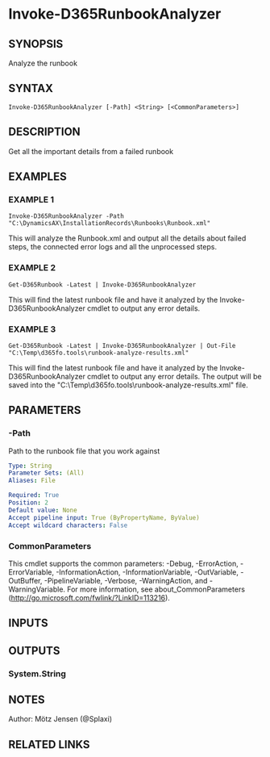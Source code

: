 ﻿---
external help file: d365fo.tools-help.xml
Module Name: d365fo.tools
online version:
schema: 2.0.0
---

# Invoke-D365RunbookAnalyzer

## SYNOPSIS
Analyze the runbook

## SYNTAX

```
Invoke-D365RunbookAnalyzer [-Path] <String> [<CommonParameters>]
```

## DESCRIPTION
Get all the important details from a failed runbook

## EXAMPLES

### EXAMPLE 1
```
Invoke-D365RunbookAnalyzer -Path "C:\DynamicsAX\InstallationRecords\Runbooks\Runbook.xml"
```

This will analyze the Runbook.xml and output all the details about failed steps, the connected error logs and all the unprocessed steps.

### EXAMPLE 2
```
Get-D365Runbook -Latest | Invoke-D365RunbookAnalyzer
```

This will find the latest runbook file and have it analyzed by the Invoke-D365RunbookAnalyzer cmdlet to output any error details.

### EXAMPLE 3
```
Get-D365Runbook -Latest | Invoke-D365RunbookAnalyzer | Out-File "C:\Temp\d365fo.tools\runbook-analyze-results.xml"
```

This will find the latest runbook file and have it analyzed by the Invoke-D365RunbookAnalyzer cmdlet to output any error details.
The output will be saved into the "C:\Temp\d365fo.tools\runbook-analyze-results.xml" file.

## PARAMETERS

### -Path
Path to the runbook file that you work against

```yaml
Type: String
Parameter Sets: (All)
Aliases: File

Required: True
Position: 2
Default value: None
Accept pipeline input: True (ByPropertyName, ByValue)
Accept wildcard characters: False
```

### CommonParameters
This cmdlet supports the common parameters: -Debug, -ErrorAction, -ErrorVariable, -InformationAction, -InformationVariable, -OutVariable, -OutBuffer, -PipelineVariable, -Verbose, -WarningAction, and -WarningVariable.
For more information, see about_CommonParameters (http://go.microsoft.com/fwlink/?LinkID=113216).

## INPUTS

## OUTPUTS

### System.String
## NOTES
Author: Mötz Jensen (@Splaxi)

## RELATED LINKS
